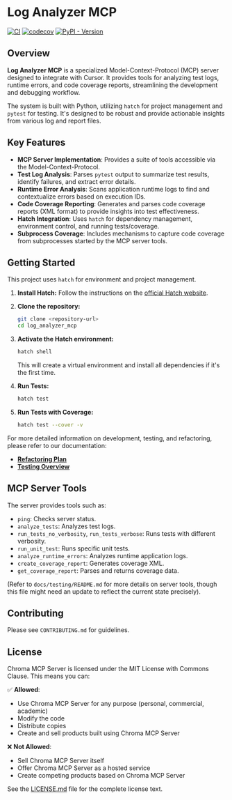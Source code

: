 # Log Analyzer MCP

[![CI](https://github.com/djm81/log_analyzer_mcp/actions/workflows/tests.yml/badge.svg)](https://github.com/djm81/log_analyzer_mcp/actions/workflows/tests.yml)
[![codecov](https://codecov.io/gh/djm81/log_analyzer_mcp/branch/main/graph/badge.svg)](https://codecov.io/gh/djm81/log_analyzer_mcp)
[![PyPI - Version](https://img.shields.io/pypi/v/log-analyzer-mcp?color=blue)](https://pypi.org/project/log-analyzer-mcp)

## Overview

**Log Analyzer MCP** is a specialized Model-Context-Protocol (MCP) server designed to integrate with Cursor. It provides tools for analyzing test logs, runtime errors, and code coverage reports, streamlining the development and debugging workflow.

The system is built with Python, utilizing `hatch` for project management and `pytest` for testing. It's designed to be robust and provide actionable insights from various log and report files.

## Key Features

- **MCP Server Implementation**: Provides a suite of tools accessible via the Model-Context-Protocol.
- **Test Log Analysis**: Parses `pytest` output to summarize test results, identify failures, and extract error details.
- **Runtime Error Analysis**: Scans application runtime logs to find and contextualize errors based on execution IDs.
- **Code Coverage Reporting**: Generates and parses code coverage reports (XML format) to provide insights into test effectiveness.
- **Hatch Integration**: Uses `hatch` for dependency management, environment control, and running tests/coverage.
- **Subprocess Coverage**: Includes mechanisms to capture code coverage from subprocesses started by the MCP server tools.

## Getting Started

This project uses `hatch` for environment and project management.

1. **Install Hatch:**
    Follow the instructions on the [official Hatch website](https://hatch.pypa.io/latest/install/).

2. **Clone the repository:**

    ```bash
    git clone <repository-url>
    cd log_analyzer_mcp
    ```

3. **Activate the Hatch environment:**

    ```bash
    hatch shell
    ```

    This will create a virtual environment and install all dependencies if it's the first time.

4. **Run Tests:**

    ```bash
    hatch test
    ```

5. **Run Tests with Coverage:**

    ```bash
    hatch test --cover -v
    ```

For more detailed information on development, testing, and refactoring, please refer to our documentation:

- **[Refactoring Plan](./docs/refactoring/log_analyzer_refactoring_v1.md)**
- **[Testing Overview](./docs/testing/README.md)**

## MCP Server Tools

The server provides tools such as:

- `ping`: Checks server status.
- `analyze_tests`: Analyzes test logs.
- `run_tests_no_verbosity`, `run_tests_verbose`: Runs tests with different verbosity.
- `run_unit_test`: Runs specific unit tests.
- `analyze_runtime_errors`: Analyzes runtime application logs.
- `create_coverage_report`: Generates coverage XML.
- `get_coverage_report`: Parses and returns coverage data.

(Refer to `docs/testing/README.md` for more details on server tools, though this file might need an update to reflect the current state precisely).

## Contributing

Please see `CONTRIBUTING.md` for guidelines.

## License

Chroma MCP Server is licensed under the MIT License with Commons Clause. This means you can:

✅ **Allowed**:

- Use Chroma MCP Server for any purpose (personal, commercial, academic)
- Modify the code
- Distribute copies
- Create and sell products built using Chroma MCP Server

❌ **Not Allowed**:

- Sell Chroma MCP Server itself
- Offer Chroma MCP Server as a hosted service
- Create competing products based on Chroma MCP Server

See the [LICENSE.md](LICENSE.md) file for the complete license text.
